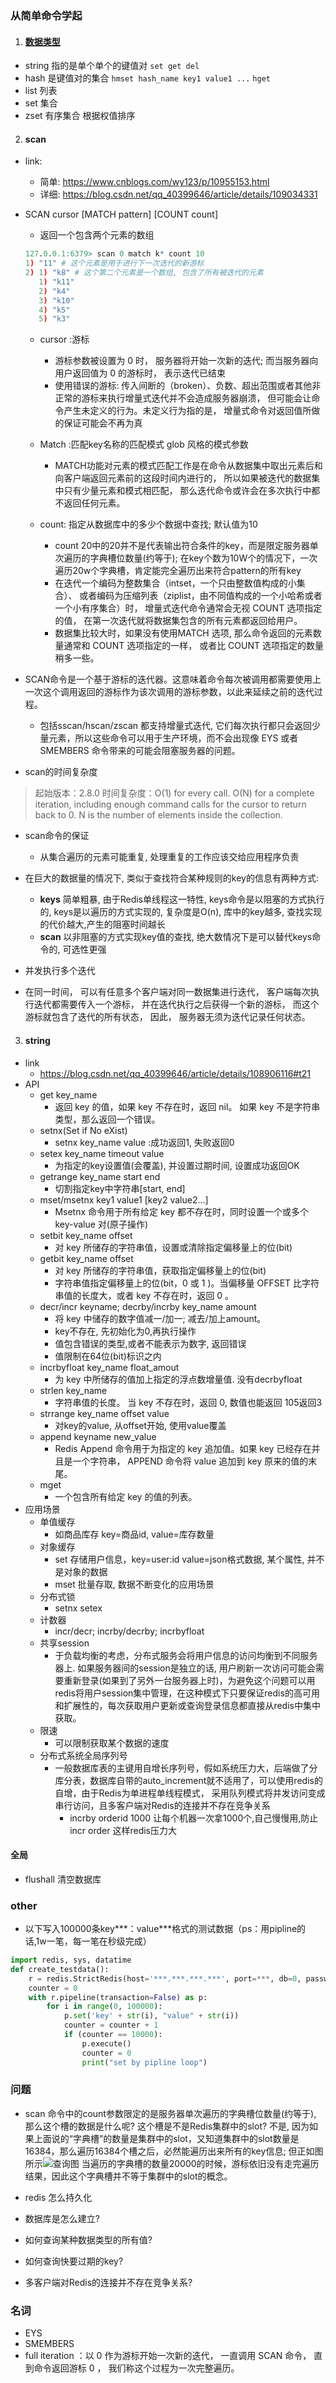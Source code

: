 ### 从简单命令学起
1. #### [数据类型](https://www.runoob.com/redis/redis-data-types.html)
- string 指的是单个单个的键值对 `set get del`
- hash 是键值对的集合 `hmset hash_name key1 value1 ...` `hget`
- list 列表
- set 集合
- zset 有序集合 根据权值排序

2. #### scan
- link:
  - 简单: https://www.cnblogs.com/wy123/p/10955153.html
  - 详细: https://blog.csdn.net/qq_40399646/article/details/109034331
- SCAN cursor [MATCH pattern] [COUNT count]
  - 返回一个包含两个元素的数组
  ```r
  127.0.0.1:6379> scan 0 match k* count 10
  1) "11" # 这个元素是用于进行下一次迭代的新游标
  2) 1) "k8" # 这个第二个元素是一个数组, 包含了所有被迭代的元素
     1) "k11"
     2) "k4"
     3) "k10"
     4) "k5"
     5) "k3"

  ```
  - cursor :游标
    - 游标参数被设置为 0 时， 服务器将开始一次新的迭代; 而当服务器向用户返回值为 0 的游标时， 表示迭代已结束
    - 使用错误的游标: 传入间断的（broken）、负数、超出范围或者其他非正常的游标来执行增量式迭代并不会造成服务器崩溃， 但可能会让命令产生未定义的行为。未定义行为指的是， 增量式命令对返回值所做的保证可能会不再为真
    
  - Match :匹配key名称的匹配模式 glob 风格的模式参数
    - MATCH功能对元素的模式匹配工作是在命令从数据集中取出元素后和向客户端返回元素前的这段时间内进行的， 所以如果被迭代的数据集中只有少量元素和模式相匹配， 那么迭代命令或许会在多次执行中都不返回任何元素。
    
  - count: 指定从数据库中的多少个数据中查找; 默认值为10
    - count 20中的20并不是代表输出符合条件的key，而是限定服务器单次遍历的字典槽位数量(约等于); 在key个数为10W个的情况下，一次遍历20w个字典槽，肯定能完全遍历出来符合pattern的所有key
    - 在迭代一个编码为整数集合（intset，一个只由整数值构成的小集合）、 或者编码为压缩列表（ziplist，由不同值构成的一个小哈希或者一个小有序集合）时， 增量式迭代命令通常会无视 COUNT 选项指定的值， 在第一次迭代就将数据集包含的所有元素都返回给用户。
    - 数据集比较大时，如果没有使用MATCH 选项, 那么命令返回的元素数量通常和 COUNT 选项指定的一样， 或者比 COUNT 选项指定的数量稍多一些。
  
- SCAN命令是一个基于游标的迭代器。这意味着命令每次被调用都需要使用上一次这个调用返回的游标作为该次调用的游标参数，以此来延续之前的迭代过程。
    - 包括sscan/hscan/zscan 都支持增量式迭代, 它们每次执行都只会返回少量元素，所以这些命令可以用于生产环境，而不会出现像 EYS 或者 SMEMBERS 命令带来的可能会阻塞服务器的问题。
  

- scan的时间复杂度
> 起始版本：2.8.0
时间复杂度：O(1) for every call. O(N) for a complete iteration, including enough command calls for the cursor to return back to 0. N is the number of elements inside the collection.


- scan命令的保证
  - 从集合遍历的元素可能重复, 处理重复的工作应该交给应用程序负责

- 在巨大的数据量的情况下, 类似于查找符合某种规则的key的信息有两种方式:
  - **keys** 简单粗暴, 由于Redis单线程这一特性, keys命令是以阻塞的方式执行的, keys是以遍历的方式实现的, 复杂度是O(n), 库中的key越多, 查找实现的代价越大,产生的阻塞时间越长
  - **scan** 以非阻塞的方式实现key值的查找, 绝大数情况下是可以替代keys命令的, 可选性更强


-  并发执行多个迭代
  - 在同一时间， 可以有任意多个客户端对同一数据集进行迭代， 客户端每次执行迭代都需要传入一个游标， 并在迭代执行之后获得一个新的游标， 而这个游标就包含了迭代的所有状态， 因此， 服务器无须为迭代记录任何状态。


3. #### string
- link
  - https://blog.csdn.net/qq_40399646/article/details/108906116#t21
- API
  - get key_name
    - 返回 key 的值，如果 key 不存在时，返回 nil。 如果 key 不是字符串类型，那么返回一个错误。
  - setnx(Set if No eXist)
    - setnx key_name value :成功返回1, 失败返回0
  - setex key_name timeout value
    - 为指定的key设置值(会覆盖), 并设置过期时间, 设置成功返回OK
  - getrange key_name start end
    - 切割指定key中字符串[start, end]
  - mset/msetnx key1 value1 [key2 value2...]
    - Msetnx 命令用于所有给定 key 都不存在时，同时设置一个或多个 key-value 对(原子操作)
  - setbit key_name offset
    - 对 key 所储存的字符串值，设置或清除指定偏移量上的位(bit)
  - getbit key_name offset
    - 对 key 所储存的字符串值，获取指定偏移量上的位(bit)
    - 字符串值指定偏移量上的位(bit，0 或 1 )。当偏移量 OFFSET 比字符串值的长度大，或者 key 不存在时，返回 0 。
  - decr/incr keyname; decrby/incrby key_name amount 
    - 将 key 中储存的数字值减一/加一; 减去/加上amount。
    - key不存在, 先初始化为0,再执行操作
    - 值包含错误的类型,或者不能表示为数字, 返回错误
    - 值限制在64位(bit)标识之内
  - incrbyfloat key_name float_amout
    - 为 key 中所储存的值加上指定的浮点数增量值. 没有decrbyfloat
  - strlen key_name
    - 字符串值的长度。 当 key 不存在时，返回 0, 数值也能返回 105返回3
  - strrange key_name offset value 
    - 对key的value, 从offset开始, 使用value覆盖
  - append keyname new_value
    - Redis Append 命令用于为指定的 key 追加值。如果 key 已经存在并且是一个字符串， APPEND 命令将 value 追加到 key 原来的值的末尾。
  - mget
    - 一个包含所有给定 key 的值的列表。
- 应用场景
  - 单值缓存
    - 如商品库存 key=商品id, value=库存数量
  - 对象缓存
    - set 存储用户信息，key=user:id value=json格式数据, 某个属性, 并不是对象的数据
    - mset 批量存取, 数据不断变化的应用场景
  - 分布式锁
    - setnx setex
  - 计数器
    - incr/decr; incrby/decrby; incrbyfloat
  - 共享session
    - 于负载均衡的考虑，分布式服务会将用户信息的访问均衡到不同服务器上. 如果服务器间的session是独立的话, 用户刷新一次访问可能会需要重新登录(如果到了另外一台服务器上时)，为避免这个问题可以用redis将用户session集中管理，在这种模式下只要保证redis的高可用和扩展性的，每次获取用户更新或查询登录信息都直接从redis中集中获取。
  - 限速
    - 可以限制获取某个数据的速度
  - 分布式系统全局序列号
    - 一般数据库表的主键用自增长序列号，假如系统压力大，后端做了分库分表，数据库自带的auto_increment就不适用了，可以使用redis的自增，由于Redis为单进程单线程模式， 采用队列模式将并发访问变成串行访问，且多客户端对Redis的连接并不存在竞争关系 
      - incrby orderid 1000 让每个机器一次拿1000个,自己慢慢用,防止 incr order 这样redis压力大

#### 全局
- flushall 清空数据库

### other
- 以下写入100000条key***：value***格式的测试数据（ps：用pipline的话,1w一笔，每一笔在秒级完成）
```python
import redis, sys, datatime
def create_testdata():
    r = redis.StrictRedis(host='***.***.***.***', port=***, db=0, password='***')
    counter = 0
    with r.pipeline(transaction=False) as p:
        for i in range(0, 100000):
            p.set('key' + str(i), "value" + str(i))
            counter = counter + 1
            if (counter == 10000):
                p.execute()
                counter = 0
                print("set by pipline loop")
```
### 问题
- scan 命令中的count参数限定的是服务器单次遍历的字典槽位数量(约等于), 那么这个槽的数据是什么呢?
    这个槽是不是Redis集群中的slot? 不是, 因为如果上面说的“字典槽”的数量是集群中的slot，又知道集群中的slot数量是16384，那么遍历16384个槽之后，必然能遍历出来所有的key信息; 
    但正如图所示![查询图](https://img2018.cnblogs.com/blog/380271/201905/380271-20190531145102592-604451924.png)
    当遍历的字典槽的数量20000的时候，游标依旧没有走完遍历结果，因此这个字典槽并不等于集群中的slot的概念。

- redis 怎么持久化
- 数据库是怎么建立?
- 如何查询某种数据类型的所有值?
- 如何查询快要过期的key?
- 多客户端对Redis的连接并不存在竞争关系?

### 名词
- EYS
- SMEMBERS
- full iteration ：以 0 作为游标开始一次新的迭代， 一直调用 SCAN 命令， 直到命令返回游标 0 ， 我们称这个过程为一次完整遍历。